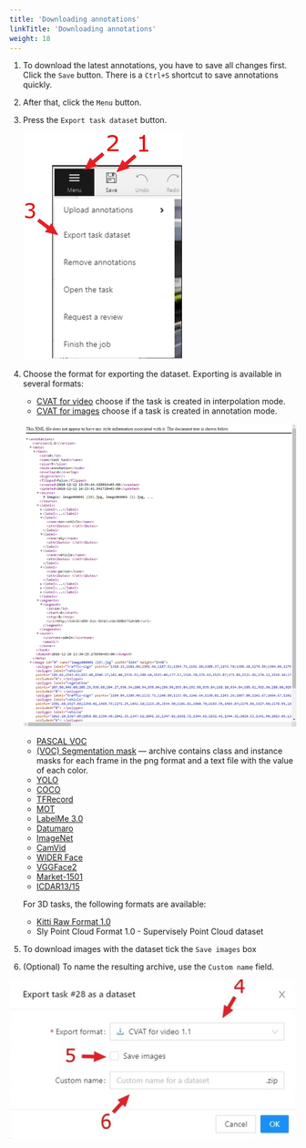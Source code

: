 ```yaml
---
title: 'Downloading annotations'
linkTitle: 'Downloading annotations'
weight: 18
---
```


1. To download the latest annotations, you have to save all changes first.
   Сlick the `Save` button. There is a `Ctrl+S` shortcut to save annotations quickly.
1. After that, сlick the `Menu` button.
1. Press the `Export task dataset` button.

   ![](/images/image028.jpg)

1. Choose the format for exporting the dataset. Exporting is available in several formats:

   - [CVAT for video](/docs/manual/advanced/xml_format/#interpolation)
     choose if the task is created in interpolation mode.
   - [CVAT for images](/docs/manual/advanced/xml_format/#annotation)
     choose if a task is created in annotation mode.

   ![](/images/image029.jpg 'Example XML format')

   - [PASCAL VOC](http://host.robots.ox.ac.uk/pascal/VOC/)
   - [(VOC) Segmentation mask](http://host.robots.ox.ac.uk/pascal/VOC/) —
     archive contains class and instance masks for each frame in the png
     format and a text file with the value of each color.
   - [YOLO](https://pjreddie.com/darknet/yolo/)
   - [COCO](http://cocodataset.org/#format-data)
   - [TFRecord](https://www.tensorflow.org/tutorials/load_data/tfrecord)
   - [MOT](https://motchallenge.net/)
   - [LabelMe 3.0](http://labelme.csail.mit.edu/Release3.0/)
   - [Datumaro](https://github.com/openvinotoolkit/cvat/tree/develop/cvat/apps/dataset_manager/formats/datumaro)
   - [ImageNet](http://www.image-net.org/)
   - [CamVid](http://mi.eng.cam.ac.uk/research/projects/VideoRec/CamVid/)
   - [WIDER Face](http://shuoyang1213.me/WIDERFACE/)
   - [VGGFace2](https://github.com/ox-vgg/vgg_face2)
   - [Market-1501](https://www.aitribune.com/dataset/2018051063)
   - [ICDAR13/15](https://rrc.cvc.uab.es/?ch=2)


   For 3D tasks, the following formats are available:
   - [Kitti Raw Format 1.0](http://www.cvlibs.net/datasets/kitti/raw_data.php)
   - Sly Point Cloud Format 1.0  - Supervisely Point Cloud dataset

1. To download images with the dataset tick the `Save images` box

1. (Optional) To name the resulting archive, use the `Custom name` field.

  ![](/images/image225.jpg)
